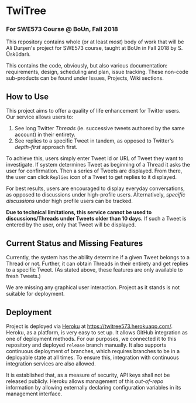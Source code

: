 # TwiTree
### For SWE573 Course @ BoUn, Fall 2018

This repository contains whole (or at least *most*) body of work that will be Ali Durşen's project for SWE573 course,
taught at BoUn in Fall 2018 by S. Üsküdarlı.

This contains the code, obviously, but also various documentation: requirements, design,
scheduling and plan, issue tracking. These non-code sub-products can be found under Issues, Projects, Wiki sections.

## How to Use

This project aims to offer a quality of life enhancement for Twitter users. Our service allows users to:
1. See long Twitter _Threads_ (ie. successive tweets authored by the same account) in their entirety.
1. See replies to a specific Tweet in tandem, as opposed to Twitter's _depth-first_ approach first.

To achieve this, users simply enter Tweet id or URL of Tweet they want to investigate. If system determines Tweet as
beginning of a Thread it asks the user for confirmation. Then a series of Tweets are displayed. From there, the user can
click `Replies` icon of a Tweet to get replies to it displayed.

For best results, users are encouraged to display everyday conversations, as opposed to discussions under high-profile
users. Alternatively, _specific discussions_ under high profile users can be tracked.

**Due to technical limitations, this service cannot be used to discussions/Threads under Tweets older than 10 days.**
If such a Tweet is entered by the user, only that Tweet will be displayed.

## Current Status and Missing Features

Currently, the system has the ability determine if a given Tweet belongs to a Thread or not. Further, it can obtain
Threads in their entirety and get replies to a specific Tweet. (As stated above, these features are only available to
fresh Tweets.)

We are missing any graphical user interaction. Project as it stands is not suitable for deployment.

## Deployment

Project is deployed via [Heroku](www.heroku.com) at https://twitree573.herokuapp.com/. Heroku, as a platform, is very easy
to set up. It allows GitHub integration as one of deployment methods. For our purposes, we connected it to this repository
and deployed `release` branch manually. It also supports continuous deployment of branches, which requires branches to
be in a deployable state at all times. To ensure this, integration with continuous integration services are also allowed.

It is established that, as a measure of security, API keys shall not be released publicly. Heroku allows management of
this _out-of-repo_ information by allowing externally declaring configuration variables in its management interface.